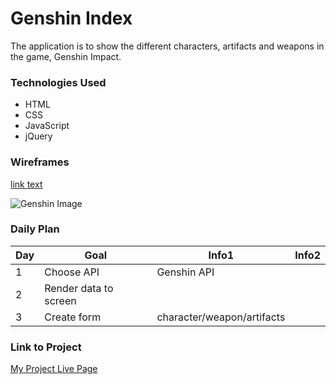 # Genshin Index
The application is to show the different characters, artifacts and weapons in the game, Genshin Impact. 

### Technologies Used

- HTML
- CSS
- JavaScript
- jQuery

### Wireframes

[link text](https://genshin.hoyoverse.com/pc-launcher/?utm_source=NA_google_US_search_keywords_EventA_Test_20210615&mhy_trace_channel=ga_channel&new=1&gclid=Cj0KCQjwqc6aBhC4ARIsAN06NmPMvj2dQDlYKK_mgx4h1yv31wBto6ogqgDbhVRaxFSZQWGtfCF09-gaAge6EALw_wcB#/)

![Genshin Image](https://i.imgur.com/axN3f1j.jpg)

### Daily Plan

| Day | Goal | Info1| Info2 |
|-----|------|------|-------|
| 1 | Choose API | Genshin API | 
| 2 | Render data to screen |
| 3 | Create form | character/weapon/artifacts |

### Link to Project
[My Project Live Page](https://projectone-sepia.vercel.app/)
